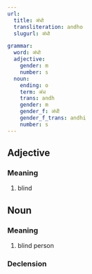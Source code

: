 ```yaml
---
url:
  title: अंधो
  transliteration: andho
  slugurl: अंधो

grammar: 
  word: अंधो
  adjective:
    gender: m
    number: s
  noun:
    ending: o
    term: अंध
    trans: andh
    gender: m
    gender_f: अंधी
    gender_f_trans: andhi
    number: s
---
```


## Adjective
### Meaning
1. blind

## Noun
### Meaning
1. blind person

### Declension
<noun-decl :grammar="grammar"></noun-decl>
